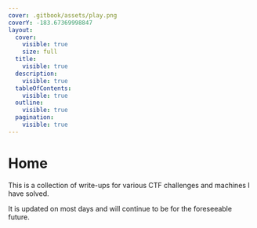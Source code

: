 ```yaml
---
cover: .gitbook/assets/play.png
coverY: -183.67369998847
layout:
  cover:
    visible: true
    size: full
  title:
    visible: true
  description:
    visible: true
  tableOfContents:
    visible: true
  outline:
    visible: true
  pagination:
    visible: true
---
```


# Home

This is a collection of write-ups for various CTF challenges and machines I have solved.&#x20;

It is updated on most days and will continue to be for the foreseeable future.
